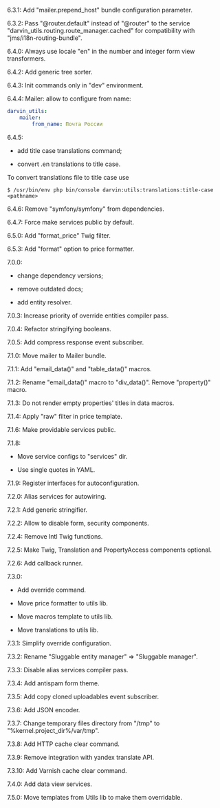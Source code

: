 6.3.1: Add "mailer.prepend_host" bundle configuration parameter.

6.3.2: Pass "@router.default" instead of "@router" to the service "darvin_utils.routing.route_manager.cached" for
 compatibility with "jms/i18n-routing-bundle".

6.4.0: Always use locale "en" in the number and integer form view transformers.

6.4.2: Add generic tree sorter.

6.4.3: Init commands only in "dev" environment.

6.4.4: Mailer: allow to configure from name:

```yaml
darvin_utils:
    mailer:
        from_name: Почта России
```

6.4.5:

- add title case translations command;

- convert .en translations to title case.

To convert translations file to title case use

```shell
$ /usr/bin/env php bin/console darvin:utils:translations:title-case <pathname>
```

6.4.6: Remove "symfony/symfony" from dependencies.

6.4.7: Force make services public by default.

6.5.0: Add "format_price" Twig filter.

6.5.3: Add "format" option to price formatter.

7.0.0:
 
- change dependency versions;

- remove outdated docs;

- add entity resolver.

7.0.3: Increase priority of override entities compiler pass.

7.0.4: Refactor stringifying booleans.

7.0.5: Add compress response event subscriber.

7.1.0: Move mailer to Mailer bundle.

7.1.1: Add "email_data()" and "table_data()" macros.

7.1.2: Rename "email_data()" macro to "div_data()". Remove "property()" macro.

7.1.3: Do not render empty properties' titles in data macros.

7.1.4: Apply "raw" filter in price template.

7.1.6: Make providable services public.

7.1.8:

- Move service configs to "services" dir.

- Use single quotes in YAML.

7.1.9: Register interfaces for autoconfiguration.

7.2.0: Alias services for autowiring.

7.2.1: Add generic stringifier.

7.2.2: Allow to disable form, security components.

7.2.4: Remove Intl Twig functions.

7.2.5: Make Twig, Translation and PropertyAccess components optional.

7.2.6: Add callback runner.

7.3.0: 

- Add override command.

- Move price formatter to utils lib.

- Move macros template to utils lib.

- Move translations to utils lib.

7.3.1: Simplify override configuration.

7.3.2: Rename "Sluggable entity manager" => "Sluggable manager".

7.3.3: Disable alias services compiler pass.

7.3.4: Add antispam form theme.

7.3.5: Add copy cloned uploadables event subscriber.

7.3.6: Add JSON encoder.

7.3.7: Change temporary files directory from "/tmp" to "%kernel.project_dir%/var/tmp".

7.3.8: Add HTTP cache clear command.

7.3.9: Remove integration with yandex translate API.

7.3.10: Add Varnish cache clear command.

7.4.0: Add data view services.

7.5.0: Move templates from Utils lib to make them overridable.
